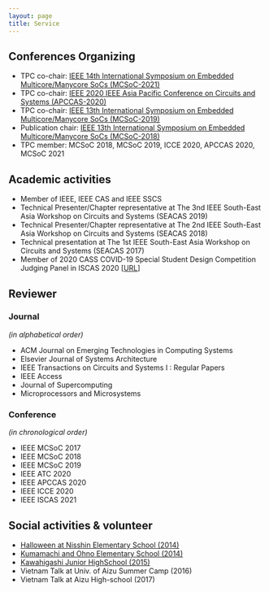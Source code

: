 ```yaml
---
layout: page
title: Service
---
```


## Conferences Organizing
- TPC co-chair: [IEEE 14th International Symposium on Embedded Multicore/Manycore SoCs (MCSoC-2021)](http://mcsoc-forum.org/2021)
- TPC co-chair: [IEEE 2020 IEEE Asia Pacific Conference on Circuits and Systems (APCCAS-2020)](http://apccas2020.org/ )
- TPC co-chair: [IEEE 13th International Symposium on Embedded Multicore/Manycore SoCs (MCSoC-2019)](http://mcsoc-forum.org/m2019)
- Publication chair: [IEEE 13th International Symposium on Embedded Multicore/Manycore SoCs (MCSoC-2018)](http://mcsoc-forum.org/2018)
- TPC member: MCSoC 2018, MCSoC 2019, ICCE 2020, APCCAS 2020, MCSoC 2021

## Academic activities
- Member of IEEE, IEEE CAS and IEEE SSCS
- Technical Presenter/Chapter representative at The 3nd IEEE South-East Asia Workshop on Circuits and Systems (SEACAS 2019)
- Technical Presenter/Chapter representative at The 2nd IEEE South-East Asia Workshop on Circuits and Systems (SEACAS 2018)
- Technical presentation at The 1st IEEE South-East Asia Workshop on Circuits and Systems (SEACAS 2017)
- Member of 2020 CASS COVID-19 Special Student Design Competition Judging Panel in ISCAS 2020 \[[URL](https://ieee-cas.org/2020-cass-covid-19-special-student-design-competition)\]


## Reviewer

### Journal
*(in alphabetical order)*
- ACM Journal on Emerging Technologies in Computing Systems
- Elsevier Journal of Systems Architecture
- IEEE Transactions on Circuits and Systems I : Regular Papers
- IEEE Access
- Journal of Supercomputing
- Microprocessors and Microsystems

### Conference 
*(in chronological order)*

- IEEE MCSoC 2017
- IEEE MCSoC 2018
- IEEE MCSoC 2019
- IEEE ATC 2020
- IEEE APCCAS 2020
- IEEE ICCE 2020
- IEEE ISCAS 2021



## Social activities & volunteer

- [Halloween at Nisshin Elementary School (2014)](https://www.u-aizu.ac.jp/osip/en/information/kokusai94-j.html)
- [Kumamachi and Ohno Elementary School (2014)](https://www.u-aizu.ac.jp/osip/en/information/kokusai95-j.html)
- [Kawahigashi Junior HighSchool (2015)](https://www.gaccom.jp/en/schools-40528.html)
- Vietnam Talk at Univ. of Aizu Summer Camp (2016)
- Vietnam Talk at Aizu High-school (2017)